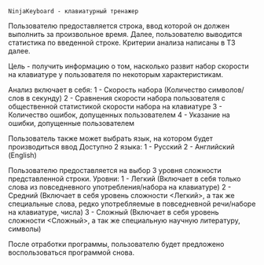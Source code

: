 	NinjaKeyboard - клавиатурный тренажер

Пользователю предоставляется строка, ввод которой он должен выполнить за произвольное время.
Далее, пользователю выводится статистика по введенной строке. Критерии анализа написаны в ТЗ далее.

Цель - получить информацию о том, насколько развит набор скорости на клавиатуре у пользователя по некоторым характеристикам.

Анализ включает в себя:
  1 - Скорость набора (Количество символов/слов в секунду)
  2 - Сравнения скорости набора пользователя с общественной статистикой скорости набора на клавиатуре
  3 - Количество ошибок, допущенных пользователем
  4 - Указание на ошибки, допущенные пользователем

Пользователь также может выбрать язык, на котором будет производиться ввод
Доступно 2 языка:
  1 - Русский
  2 - Английский (English)

Пользователю предоставляется на выбор 3 уровня сложности представленной строки.
Уровни:
  1 - Легкий (Включает в себя только слова из повседневного употребления/набора на клавиатуре)
  2 - Средний (Включает в себя уровень сложности <Легкий>, а так же специальные слова, редко употребляемые в повседневной речи/наборе на клавиатуре, числа)
  3 - Сложный (Включает в себя уровень сложности <Сложный>, а так же специальную научную литературу, символы)

После отработки программы, пользователю будет предложено воспользоваться программой снова.
